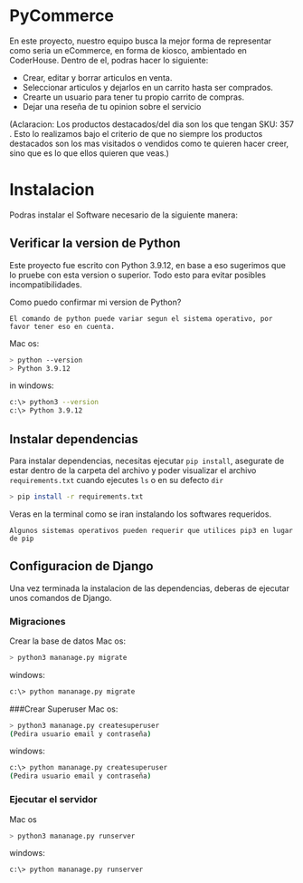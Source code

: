 # PyCommerce

En este proyecto, nuestro equipo busca la mejor forma de representar como seria un eCommerce, en forma de kiosco, ambientado en CoderHouse.
Dentro de el, podras hacer lo siguiente:

- Crear, editar y borrar articulos en venta.
- Seleccionar articulos y dejarlos en un carrito hasta ser comprados.
- Crearte un usuario para tener tu propio carrito de compras.
- Dejar una reseña de tu opinion sobre el servicio 

(Aclaracion: Los productos destacados/del dia son los que tengan SKU: 357 . Esto lo realizamos bajo el criterio de que no siempre los productos destacados son los mas visitados o vendidos como te quieren hacer creer, sino que es lo que ellos quieren que veas.)

# Instalacion 

Podras instalar el Software necesario de la siguiente manera:

## Verificar la version de Python
Este proyecto fue escrito con Python 3.9.12, en base a eso sugerimos que lo pruebe con esta version o superior. Todo esto para evitar posibles incompatibilidades.

Como puedo confirmar mi version de Python? 

` El comando de python puede variar segun el sistema operativo, por favor tener eso en cuenta. `

Mac os:

```bash
> python --version
> Python 3.9.12
```

in windows:

```bash
c:\> python3 --version
c:\> Python 3.9.12
```

## Instalar dependencias

Para instalar dependencias, necesitas ejecutar `pip install`, asegurate de estar dentro de la carpeta del archivo y poder visualizar el archivo `requirements.txt` cuando ejecutes `ls` o en su defecto `dir`

```bash
> pip install -r requirements.txt
```
Veras en la terminal como se iran instalando los softwares requeridos.

`Algunos sistemas operativos pueden requerir que utilices pip3 en lugar de pip `

## Configuracion de Django

Una vez terminada la instalacion de las dependencias, deberas de ejecutar unos comandos de Django.

### Migraciones

Crear la base de datos
Mac os:
```bash
> python3 mananage.py migrate
```
windows:
```bash
c:\> python mananage.py migrate
```

###Crear Superuser
Mac os:
```bash
> python3 mananage.py createsuperuser
(Pedira usuario email y contraseña)
```
windows:
```bash
c:\> python mananage.py createsuperuser
(Pedira usuario email y contraseña)
```

### Ejecutar el servidor
Mac os
```bash
> python3 mananage.py runserver
```
windows:
```bash
c:\> python mananage.py runserver
```
